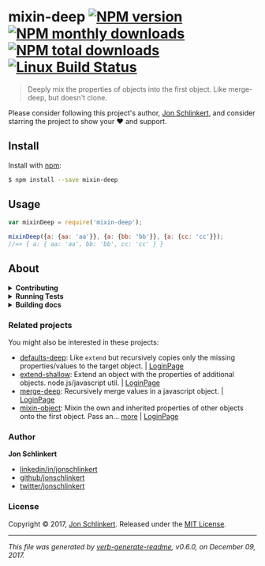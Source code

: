 # mixin-deep [![NPM version](https://img.shields.io/npm/v/mixin-deep.svg?style=flat)](https://www.npmjs.com/package/mixin-deep) [![NPM monthly downloads](https://img.shields.io/npm/dm/mixin-deep.svg?style=flat)](https://npmjs.org/package/mixin-deep) [![NPM total downloads](https://img.shields.io/npm/dt/mixin-deep.svg?style=flat)](https://npmjs.org/package/mixin-deep) [![Linux Build Status](https://img.shields.io/travis/jonschlinkert/mixin-deep.svg?style=flat&label=Travis)](https://travis-ci.org/jonschlinkert/mixin-deep)

> Deeply mix the properties of objects into the first object. Like merge-deep, but doesn't clone.

Please consider following this project's author, [Jon Schlinkert](https://github.com/jonschlinkert), and consider starring the project to show your :heart: and support.

## Install

Install with [npm](https://www.npmjs.com/):

```sh
$ npm install --save mixin-deep
```

## Usage

```js
var mixinDeep = require('mixin-deep');

mixinDeep({a: {aa: 'aa'}}, {a: {bb: 'bb'}}, {a: {cc: 'cc'}});
//=> { a: { aa: 'aa', bb: 'bb', cc: 'cc' } }
```

## About

<details>
<summary><strong>Contributing</strong></summary>

Pull requests and stars are always welcome. For bugs and feature requests, [please create an issue](../../issues/new).

</details>

<details>
<summary><strong>Running Tests</strong></summary>

Running and reviewing unit tests is a great way to get familiarized with a library and its API. You can install dependencies and run tests with the following command:

```sh
$ npm install && npm test
```

</details>
<details>
<summary><strong>Building docs</strong></summary>

_(This project's readme.md is generated by [verb](https://github.com/verbose/verb-generate-readme), please don't edit the readme directly. Any changes to the readme must be made in the [.verb.md](.verb.md) readme template.)_

To generate the readme, run the following command:

```sh
$ npm install -g verbose/verb#dev verb-generate-readme && verb
```

</details>

### Related projects

You might also be interested in these projects:

* [defaults-deep](https://www.npmjs.com/package/defaults-deep): Like `extend` but recursively copies only the missing properties/values to the target object. | [LoginPage](https://github.com/jonschlinkert/defaults-deep "Like `extend` but recursively copies only the missing properties/values to the target object.")
* [extend-shallow](https://www.npmjs.com/package/extend-shallow): Extend an object with the properties of additional objects. node.js/javascript util. | [LoginPage](https://github.com/jonschlinkert/extend-shallow "Extend an object with the properties of additional objects. node.js/javascript util.")
* [merge-deep](https://www.npmjs.com/package/merge-deep): Recursively merge values in a javascript object. | [LoginPage](https://github.com/jonschlinkert/merge-deep "Recursively merge values in a javascript object.")
* [mixin-object](https://www.npmjs.com/package/mixin-object): Mixin the own and inherited properties of other objects onto the first object. Pass an… [more](https://github.com/jonschlinkert/mixin-object) | [LoginPage](https://github.com/jonschlinkert/mixin-object "Mixin the own and inherited properties of other objects onto the first object. Pass an empty object as the first arg to shallow clone.")

### Author

**Jon Schlinkert**

* [linkedin/in/jonschlinkert](https://linkedin.com/in/jonschlinkert)
* [github/jonschlinkert](https://github.com/jonschlinkert)
* [twitter/jonschlinkert](https://twitter.com/jonschlinkert)

### License

Copyright © 2017, [Jon Schlinkert](https://github.com/jonschlinkert).
Released under the [MIT License](LICENSE).

***

_This file was generated by [verb-generate-readme](https://github.com/verbose/verb-generate-readme), v0.6.0, on December 09, 2017._